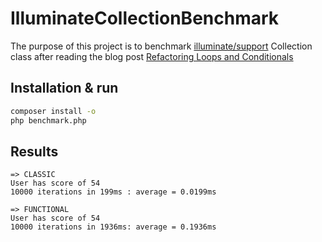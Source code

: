 # IlluminateCollectionBenchmark

The purpose of this project is to benchmark [illuminate/support](https://github.com/illuminate/support) Collection class after reading the blog post [Refactoring Loops and Conditionals](http://adamwathan.me/2015/01/01/refactoring-loops-and-conditionals)

## Installation & run

```bash
composer install -o
php benchmark.php
```

## Results

```
=> CLASSIC
User has score of 54
10000 iterations in 199ms : average = 0.0199ms

=> FUNCTIONAL
User has score of 54
10000 iterations in 1936ms: average = 0.1936ms
```
